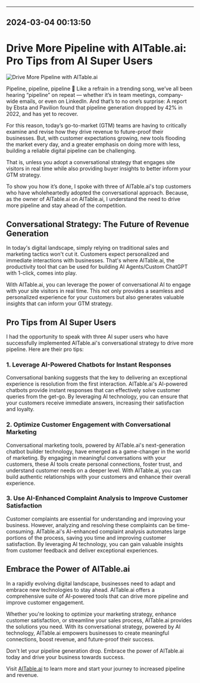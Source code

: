 

---------------------------------------------
2024-03-04 00:13:50
---------------------------------------------

# Drive More Pipeline with AITable.ai: Pro Tips from AI Super Users

![Drive More Pipeline with AITable.ai](https://images.unsplash.com/photo-1540511460111-9c44ca8a9a0d)

Pipeline, pipeline, pipeline 🎵
Like a refrain in a trending song, we’ve all been hearing “pipeline” on repeat — whether it’s in team meetings, company-wide emails, or even on LinkedIn. And that’s to no one’s surprise: A report by Ebsta and Pavilion found that pipeline generation dropped by 42% in 2022, and has yet to recover.

For this reason, today’s go-to-market (GTM) teams are having to critically examine and revise how they drive revenue to future-proof their businesses. But, with customer expectations growing, new tools flooding the market every day, and a greater emphasis on doing more with less, building a reliable digital pipeline can be challenging.

That is, unless you adopt a conversational strategy that engages site visitors in real time while also providing buyer insights to better inform your GTM strategy.

To show you how it’s done, I spoke with three of AITable.ai's top customers who have wholeheartedly adopted the conversational approach. Because, as the owner of AITable.ai on AITable.ai, I understand the need to drive more pipeline and stay ahead of the competition.

## Conversational Strategy: The Future of Revenue Generation

In today's digital landscape, simply relying on traditional sales and marketing tactics won't cut it. Customers expect personalized and immediate interactions with businesses. That's where AITable.ai, the productivity tool that can be used for building AI Agents/Custom ChatGPT with 1-click, comes into play.

With AITable.ai, you can leverage the power of conversational AI to engage with your site visitors in real time. This not only provides a seamless and personalized experience for your customers but also generates valuable insights that can inform your GTM strategy.

## Pro Tips from AI Super Users

I had the opportunity to speak with three AI super users who have successfully implemented AITable.ai's conversational strategy to drive more pipeline. Here are their pro tips:

### 1. Leverage AI-Powered Chatbots for Instant Responses
Conversational banking suggests that the key to delivering an exceptional experience is resolution from the first interaction. AITable.ai's AI-powered chatbots provide instant responses that can effectively solve customer queries from the get-go. By leveraging AI technology, you can ensure that your customers receive immediate answers, increasing their satisfaction and loyalty.

### 2. Optimize Customer Engagement with Conversational Marketing
Conversational marketing tools, powered by AITable.ai's next-generation chatbot builder technology, have emerged as a game-changer in the world of marketing. By engaging in meaningful conversations with your customers, these AI tools create personal connections, foster trust, and understand customer needs on a deeper level. With AITable.ai, you can build authentic relationships with your customers and enhance their overall experience.

### 3. Use AI-Enhanced Complaint Analysis to Improve Customer Satisfaction
Customer complaints are essential for understanding and improving your business. However, analyzing and resolving these complaints can be time-consuming. AITable.ai's AI-enhanced complaint analysis automates large portions of the process, saving you time and improving customer satisfaction. By leveraging AI technology, you can gain valuable insights from customer feedback and deliver exceptional experiences.

## Embrace the Power of AITable.ai

In a rapidly evolving digital landscape, businesses need to adapt and embrace new technologies to stay ahead. AITable.ai offers a comprehensive suite of AI-powered tools that can drive more pipeline and improve customer engagement.

Whether you're looking to optimize your marketing strategy, enhance customer satisfaction, or streamline your sales process, AITable.ai provides the solutions you need. With its conversational strategy, powered by AI technology, AITable.ai empowers businesses to create meaningful connections, boost revenue, and future-proof their success.

Don't let your pipeline generation drop. Embrace the power of AITable.ai today and drive your business towards success.

Visit [AITable.ai](https://aitable.ai) to learn more and start your journey to increased pipeline and revenue.